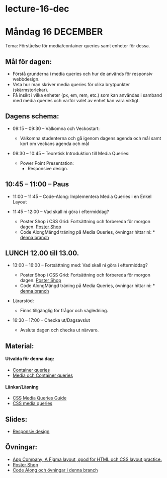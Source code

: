 # lecture-16-dec

# Måndag 16 DECEMBER
Tema: Förståelse för media/container queries samt enheter för dessa.

## Mål för dagen: 
- Förstå grunderna i media queries och hur de används för responsiv webbdesign.
- Veta hur man skriver media queries för olika brytpunkter (skärmstorlekar).
- Få insikt i vilka enheter (px, em, rem, etc.) som kan användas i samband med media queries och varför valet av enhet kan vara viktigt.

## Dagens schema:

* 09:15 – 09:30 – Välkomna och Veckostart:
  - Välkomna studenterna och gå igenom dagens agenda och mål samt kort om veckans agenda och mål

* 09:30 – 10:45 – Teoretisk Introduktion till Media Queries:
  * Power Point Presentation:
    - Responsive design.
     
 ## 10:45 – 11:00 – Paus

* 11:00 – 11:45 – Code-Along: Implementera Media Queries i en Enkel Layout

 * 11:45 – 12:00 – Vad skall ni göra i eftermiddag?
    - Poster Shop i CSS Grid: Fortsättning och förbereda för morgon dagen. [Poster Shop](https://github.com/Lexicon-frontend-2024-2025/poster-shop)
    - Code AlongMängd träning på Media Queries, övningar hittar ni: * [denna branch](https://github.com/Lexicon-frontend-2024-2025/lecture-16-dec/tree/codeAlong-media-queries)


## LUNCH 12.00 till 13.00.

* 13:00 – 16:00 – Fortsättning med: Vad skall ni göra i eftermiddag?
    - Poster Shop i CSS Grid: Fortsättning och förbereda för morgon dagen. [Poster Shop](https://github.com/Lexicon-frontend-2024-2025/poster-shop)
    - Code AlongMängd träning på Media Queries, övningar hittar ni: * [denna branch](https://github.com/Lexicon-frontend-2024-2025/lecture-16-dec/tree/codeAlong-media-queries)
      
 * Lärarstöd:
   - Finns tillgänglig för frågor och vägledning.

* 16:30 – 17:00 – Checka ut/Dagsavslut
  - Avsluta dagen och checka ut närvaro.


## Material:

#### Utvalda för denna dag:
* [Container queries](https://www.youtube.com/watch?v=ZSaAHb5dRwQ)
* [Media och Container queries](https://www.youtube.com/watch?v=2rlWBZ17Wes)


#### Länkar/Läsning
* [CSS Media Queries Guide](https://css-tricks.com/a-complete-guide-to-css-media-queries/)
* [CSS media queries](https://developer.mozilla.org/en-US/docs/Web/CSS/CSS_media_queries)


## Slides:
* [Responsiv design](https://docs.google.com/presentation/d/1_5S8nETWNWB5FNe6Cr1eH99WSF3uK05L/edit#slide=id.p1)


## Övningar: 
* [App Company, A Figma layout, good for HTML och CSS layout practice.](https://code.zocom.io/frontend/mockups/figma-layout-app-company)
* [Poster Shop](https://github.com/Lexicon-frontend-2024-2025/poster-shop)
* [Code Along och övningar i denna branch](https://github.com/Lexicon-frontend-2024-2025/lecture-16-dec/tree/codeAlong-media-queries)


